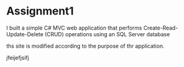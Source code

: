 <h1>Assignment1</h1>
<p>I built a simple C# MVC web application that performs Create-Read-Update-Delete (CRUD) 
operations using an SQL Server database</p>
<p>ths site is modified according to the purpose of thr application.</p>
<p>jfeijefjsifj</p>